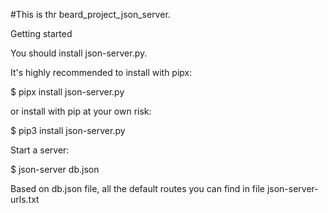 #This is thr beard_project_json_server. 


Getting started 

You should install json-server.py.

It's highly recommended to install with pipx:

$ pipx install json-server.py 

or install with pip at your own risk:

$ pip3 install json-server.py


Start a server:

$ json-server db.json

Based on db.json file, all the default routes you can find in file json-server-urls.txt 
